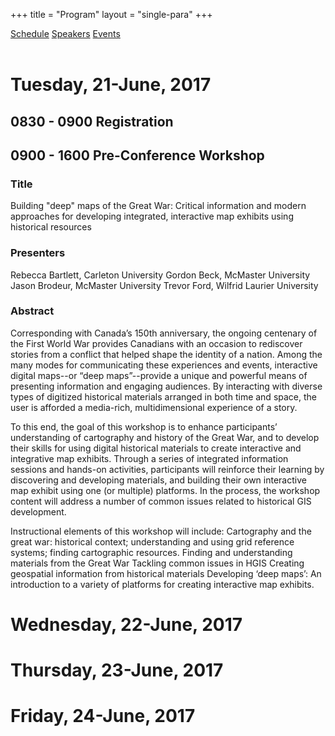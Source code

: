+++
title = "Program"
layout = "single-para"
+++

<div class="program expanded button-group">
  <a href="../schedule" class="button active">Schedule</a>
  <a href="../speakers" class="button">Speakers</a>
  <a href="../events" class="button">Events</a>
</div>
<br />

# Tuesday, 21-June, 2017
## 0830 - 0900 Registration 
## 0900 - 1600 Pre-Conference Workshop
### Title
Building "deep" maps of the Great War: Critical information and modern approaches for developing integrated, interactive map exhibits using historical resources
### Presenters
Rebecca Bartlett, Carleton University
Gordon Beck, McMaster University
Jason Brodeur, McMaster University
Trevor Ford, Wilfrid Laurier University
### Abstract
Corresponding with Canada’s 150th anniversary, the ongoing centenary of the First World War provides Canadians with an occasion to rediscover stories from a conflict that helped shape the identity of a nation. Among the many modes for communicating these experiences and events, interactive digital maps--or “deep maps”--provide a unique and powerful means of presenting information and engaging audiences. By interacting with diverse types of digitized historical materials arranged in both time and space, the user is afforded a media-rich, multidimensional experience of a story. 

To this end, the goal of this workshop is to enhance participants’ understanding of cartography and history of the Great War, and to develop their skills for using digital historical materials to create interactive and integrative map exhibits. Through a series of integrated information sessions and hands-on activities, participants will reinforce their learning by discovering and developing materials, and building their own interactive map exhibit using one (or multiple) platforms. In the process, the workshop content will address a number of common issues related to historical GIS development. 

Instructional elements of this workshop will include:
Cartography and the great war: historical context; understanding and using grid reference systems; finding cartographic resources.
Finding and understanding materials from the Great War
Tackling common issues in HGIS
Creating geospatial information from historical materials
Developing ‘deep maps’: An introduction to a variety of platforms for creating interactive map exhibits.
# Wednesday, 22-June, 2017
# Thursday, 23-June, 2017
# Friday, 24-June, 2017